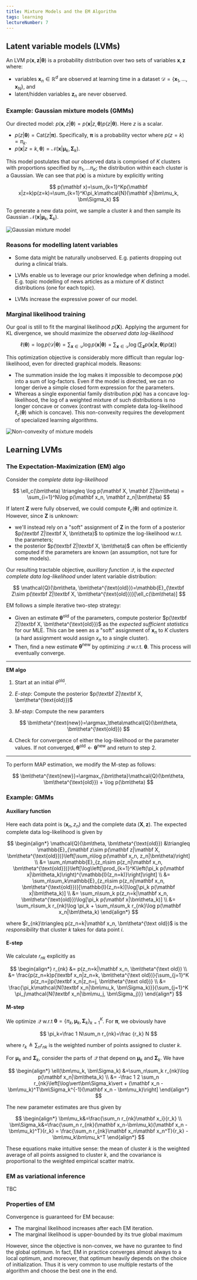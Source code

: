 ```yaml
---
title: Mixture Models and the EM Algorithm
tags: learning
lectureNumber: 7
---
```


## Latent variable models (LVMs)

An LVM $p(\mathbf x, \mathbf z|\bm\theta)$ is a probability distribution over two sets of variables $\mathbf x, \mathbf z$ where:

- variables $\mathbf x_n\in\mathbb{R}^d$ are observed at learning time in a dataset $\mathcal{D}=\{\mathbf x_1, ..., \mathbf x_N\}$, and
- latent/hidden variables $\mathbf z_n$ are never observed.

### Example: Gaussian mixture models (GMMs)

Our directed model: $p(\mathbf x, z|\bm\theta)=p(\mathbf x|z, \bm\theta)p(z|\bm\theta)$. Here $z$ is a scalar.

- $p(z|\bm\theta)=\text{Cat}(z|\bm\pi)$. Specifically, $\bm\pi$ is a probability vector where $p(z=k)=\pi_k$.
- $p(\mathbf x|z=k, \bm\theta)=\mathcal{N}(\mathbf x|\bm\mu_k, \bm\Sigma_k)$.

This model postulates that our observed data is comprised of $K$ clusters with proportions specified by $\pi_1, ...\pi_K$; the distribution within each cluster is a Gaussian. We can see that $p(\mathbf x)$ is a mixture by explicitly writing

$$
p(\mathbf x)=\sum_{k=1}^Kp(\mathbf x|z=k)p(z=k)=\sum_{k=1}^K\pi_k\mathcal{N}(\mathbf x|\bm\mu_k, \bm\Sigma_k)
$$

To generate a new data point, we sample a cluster $k$ and then sample its Gaussian $\mathcal{N}(\mathbf x|\bm\mu_k, \bm\Sigma_k)$.

![Gaussian mixture model](gmm.png)

### Reasons for modelling latent variables

- Some data might be naturally unobserved. E.g. patients dropping out during a clinical trials.

- LVMs enable us to leverage our prior knowledge when defining a model. E.g. topic modelling of news articles as a mixture of $K$ distinct distributions (one for each topic).

- LVMs increase the expressive power of our model.

### Marginal likelihood training

Our goal is still to fit the marginal likelihood $p(\mathbf X)$. Applying the argument for KL divergence, we should maximize the _observed data log-likelihood_

$$
\ell(\bm\theta)=\log p(\mathcal D|\bm\theta)=\sum_{\mathbf x\in \mathcal D}\log p(\mathbf x|\bm\theta)=\sum_{\mathbf x\in \mathcal D}\log\left(\sum_{\mathbf z} p(\mathbf x|\mathbf z, \bm\theta)p(\mathbf z)\right)
$$

This optimization objective is considerably more difficult than regular log-likelihood, even for directed graphical models. Reasons:

- The summation inside the log makes it impossible to decompose $p(\mathbf x)$ into a sum of log-factors. Even if the model is directed, we can no longer derive a simple closed form expression for the parameters.
- Whereas a single exponential family distribution $p(\mathbf x)$ has a concave log-likelihood, the log of a weighted mixture of such distributions is no longer concave or convex (contrast with complete data log-likelihood $\ell_c(\bm\theta)$ which is concave). This non-convexity requires the development of specialized learning algorithms.

![Non-convexity of mixture models](mixture-nonconvex.png)

## Learning LVMs

### The Expectation-Maximization (EM) algo

Consider the _complete data log-likelihood_

$$
\ell_c(\bm\theta)
\triangleq \log p(\mathbf X, \mathbf Z|\bm\theta)
= \sum_{i=1}^N\log p(\mathbf x_n, \mathbf z_n|\bm\theta)
$$

If latent $\mathbf Z$ were fully observed, we could compute $\ell_c(\bm\theta)$ and optimize it. However, since $\mathbf Z$ is unknown:

- we'll instead rely on a "soft" assignment of $\mathbf Z$ in the form of a posterior $p(\textbf Z|\textbf X, \bm\theta)$ to optimize the log-likelihood w.r.t. the parameters;
- the posterior $p(\textbf Z|\textbf X, \bm\theta)$ can often be efficiently computed if the parameters are known (an assumption, not ture for some models).

Our resulting tractable objective, _auxillary function_ $\mathcal Q$, is the _expected complete data log-likelihood_ under latent variable distribution:

$$
\mathcal{Q}(\bm\theta, \bm\theta^{\text{old}})=\mathbb{E}_{\textbf Z\sim p(\textbf Z|\textbf X, \bm\theta^{\text{old}})}[\ell_c(\bm\theta)]
$$

EM follows a simple iterative two-step strategy:

- Given an estimate $\bm\theta^{\text{old}}$ of the parameters, compute posterior $p(\textbf Z|\textbf X, \bm\theta^{\text{old}})$ as the _expected sufficient statistics_ for our MLE. This can be seen as a "soft" assignment of $\mathbf x_n$ to $K$ clusters (a hard assignment would assign $x_n$ to a single cluster).
- Then, find a new estimate $\bm\theta^{\text{new}}$ by optimizing $\mathcal{Q}$ w.r.t. $\bm\theta$. This process will eventually converge.

---

**EM algo**

1. Start at an initial $\theta^{\text{old}}$.

2. _E-step_: Compute the posterior $p(\textbf Z|\textbf X, \bm\theta^{\text{old}})$

3. _M-step_: Compute the new paramters

$$
\bm\theta^{\text{new}}=\argmax_\theta\mathcal{Q}(\bm\theta, \bm\theta^{\text{old}})
$$

4. Check for convergence of either the log-likelihood or the parameter values. If not converged, $\bm\theta^{\text{old}}\leftarrow\bm\theta^{\text{new}}$ and return to step 2.

---

To perform MAP estimation, we modify the M-step as follows:

$$
\bm\theta^{\text{new}}=\argmax_{\bm\theta}\mathcal{Q}(\bm\theta, \bm\theta^{\text{old}}) + \log p(\bm\theta)
$$

### Example: GMMs

#### Auxiliary function

Here each data point is $(\mathbf x_n, z_n)$ and the complete data $(\mathbf X, \mathbf z)$. The expected complete data log-likelihood is given by

$$
\begin{align*}
\mathcal{Q}(\bm\theta, \bm\theta^{\text{old}})
&\triangleq \mathbb{E}_{\mathbf z\sim p(\mathbf z|\mathbf X, \bm\theta^{\text{old}})}\left[\sum_n\log p(\mathbf x_n, z_n|\bm\theta)\right] \\
&= \sum_n\mathbb{E}_{z_n\sim p(z_n|\mathbf x_n, \bm\theta^{\text{old}})}\left[\log\left[\prod_{k=1}^K\left(\pi_k p(\mathbf x|\bm\theta_k)\right)^{\mathbb{I}(z_n=k)}\right]\right] \\
&= \sum_n\sum_k\mathbb{E}_{z_n\sim p(z_n|\mathbf x_n, \bm\theta^{\text{old}})}[\mathbb{I}(z_n=k)]\log[\pi_k p(\mathbf x|\bm\theta_k)] \\
&= \sum_n\sum_k p(z_n=k|\mathbf x_n, \bm\theta^{\text{old}})\log[\pi_k p(\mathbf x|\bm\theta_k)] \\
&= \sum_n\sum_k r_{nk}\log \pi_k + \sum_n\sum_k r_{nk}\log p(\mathbf x_n|\bm\theta_k)
\end{align*}
$$

where $r_{nk}\triangleq p(z_n=k|\mathbf x_n, \bm\theta^{\text old})$ is the _responsibility_ that cluster _k_ takes for data point $i$.

#### E-step

We calculate $r_{nk}$ explicitly as

$$
\begin{align*}
r_{nk}
&= p(z_n=k|\mathbf x_n, \bm\theta^{\text old}) \\
&= \frac{p(z_n=k)p(\textbf x_n|z_n=k, \bm\theta^{\text old})}{\sum_{j=1}^K p(z_n=j)p(\textbf x_n|z_n=j, \bm\theta^{\text old})} \\
&= \frac{\pi_k\mathcal{N(\textbf x_n|\bm\mu_k, \bm\Sigma_k)}}{\sum_{j=1}^K \pi_j\mathcal{N(\textbf x_n|\bm\mu_j, \bm\Sigma_j)}}
\end{align*}
$$

#### M-step

We optimize $\mathcal{Q}$ w.r.t $\bm\theta=\{\pi_k, \bm\mu_k, \bm\Sigma_k\}_{k=1}^K$. For $\bm\pi$, we obviously have

$$
\pi_k=\frac 1 N\sum_n r_{nk}=\frac {r_k} N
$$

where $r_k\triangleq \sum_n r_{nk}$ is the weighted number of points assigned to cluster $k$.

For $\bm\mu_k$ and $\bm\Sigma_k$, consider the parts of $\mathcal{Q}$ that depend on $\bm\mu_k$ and $\bm\Sigma_k$. We have

$$
\begin{align*}
\ell(\bm\mu_k, \bm\Sigma_k)
&=\sum_n\sum_k r_{nk}\log p(\mathbf x_n|\bm\theta_k) \\
&= -\frac 1 2 \sum_n r_{nk}\left[\log\vert\bm\Sigma_k\vert + (\mathbf x_n - \bm\mu_k)^T\bm\Sigma_k^{-1}(\mathbf x_n - \bm\mu_k)\right]
\end{align*}
$$

The new parameter estimates are thus given by

$$
\begin{align*}
\bm\mu_k&=\frac{\sum_n r_{nk}\mathbf x_i}{r_k} \\
\bm\Sigma_k&=\frac{\sum_n r_{nk}(\mathbf x_n-\bm\mu_k)(\mathbf x_n - \bm\mu_k)^T}{r_k} = \frac{\sum_n r_{nk}\mathbf x_n\mathbf x_n^T}{r_k} - \bm\mu_k\bm\mu_k^T
\end{align*}
$$

These equations make intuitive sense: the mean of cluster $k$ is the weighted average of all points assigned to cluster $k$, and the covariance is proportional to the weighted empirical scatter matrix.

### EM as variational inference

TBC

### Properties of EM

Convergence is guaranteed for EM because:

- The marginal likelihood increases after each EM iteration.
- The marginal likelihood is upper-bounded by its true global maximum

However, since the objective is non-convex, we have no gurantee to find the global optimum. In fact, EM in practice converges almost always to a local optimum, and moreover, that optimum heavily depends on the choice of initialization. Thus it is very common to use multiple restarts of the algorithm and choose the best one in the end.

